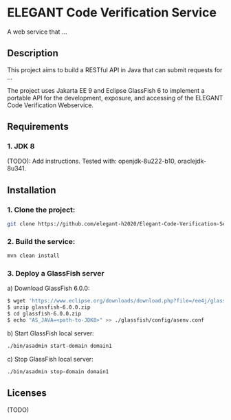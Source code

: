 # ELEGANT Code Verification Service

A web service that ...

## Description

This project aims to build a RESTful API in Java that can submit requests for ...

The project uses Jakarta EE 9 and Eclipse GlassFish 6 to implement a portable API for the development, exposure, and accessing of the ELEGANT
Code Verification Webservice.

## Requirements

### 1. JDK 8

(TODO): Add instructions. Tested with:  openjdk-8u222-b10, oraclejdk-8u341.

## Installation

### 1. Clone the project:

```bash 
git clone https://github.com/elegant-h2020/Elegant-Code-Verification-Service.git
```

### 2. Build the service:

```bash
mvn clean install
```

### 3. Deploy a GlassFish server

a) Download GlassFish 6.0.0:

```bash
$ wget 'https://www.eclipse.org/downloads/download.php?file=/ee4j/glassfish/glassfish-6.0.0.zip' -O glassfish-6.0.0.zip
$ unzip glassfish-6.0.0.zip
$ cd glassfish-6.0.0.zip
$ echo "AS_JAVA=<path-to-JDK8>" >> ./glassfish/config/asenv.conf
```

b) Start GlassFish local server:

```bash
./bin/asadmin start-domain domain1
```

c) Stop GlassFish local server:

```bash
./bin/asadmin stop-domain domain1
```

## Licenses

(TODO)
